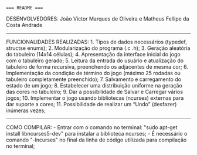 	=== README ===

DESENVOLVEDORES: 
João Victor Marques de Oliveira e Matheus Fellipe da Costa Andrade
		 

-------------------------------------------------------------------------------------------------
FUNCIONALIDADES REALIZADAS:
	1. Tipos de dados necessários (typedef, structse enums);
	2. Modularização do programa (.c .h);
	3. Geração aleatória do tabuleiro (14x14 células);
	4. Apresentação da interface inicial do jogo com o tabuleiro gerado;
	5. Leitura da entrada do usuário e atualização do tabuleiro de forma recursiva,
	   preenchendo os adjacentes de mesma cor;
	6. Implementação da condição de término do jogo (máximo 25 rodadas ou tabuleiro
	   completamente preenchido);
	7. Salvamento e carregamento do estado de um jogo;
	8. Estabelecer uma distribuição uniforme na geração das cores no tabuleiro;
	9. Dar a possibilidade de Salvar e Carregar vários jogos;
	10. Implementar o jogo usando bibliotecas (ncurses) externas para dar suporte a cores;
	11. Possibilidade de realizar um “Undo” (desfazer) inúmeras vezes;
    
-------------------------------------------------------------------------------------------------
COMO COMPILAR:
	- Entrar com o comando no terminal: "sudo apt-get install libncurses5-dev" para instalar a biblioteca ncurses;
	- É necessário o comando "-lncurses" no final da linha de código utilizada para compilação no terminal;

